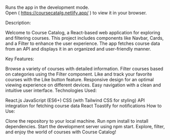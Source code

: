 Runs the app in the development mode.\
Open ( https://coursecatalg.netlify.app/ ) to view it in your browser.

Description:

Welcome to Course Catalog, a React-based web application for exploring and filtering courses. This project includes components like Navbar, Cards, and a Filter to enhance the user experience. The app fetches course data from an API and displays it in an organized and user-friendly manner.

Key Features:

Browse a variety of courses with detailed information.
Filter courses based on categories using the Filter component.
Like and track your favorite courses with the Like button feature.
Responsive design for an optimal viewing experience on different devices.
Easy navigation with a clean and intuitive user interface.
Technologies Used:

React.js
JavaScript (ES6+)
CSS (with Tailwind CSS for styling)
API integration for fetching course data
React Toastify for notifications
How to Use:

Clone the repository to your local machine.
Run npm install to install dependencies.
Start the development server using npm start.
Explore, filter, and enjoy the world of courses with Course Catalog!
